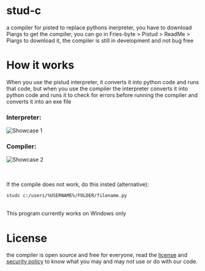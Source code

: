 # stud-c
a compiler for pisted to replace pythons inerpreter, you have to download Piargs to get the compiler, you can go in Fries-byte > Pistud > ReadMe > Piargs to download it, the compiler is still in development and not bug free

# How it works
When you use the pistud interpreter, it converts it into python code and runs that code, but when you use the compiler the interpreter converts it into python code and runs it to check for errors before running the compiler and converts it into an exe file <br>

### Interpreter:
![Showcase 1](https://github.com/user-attachments/assets/ed9ef2e4-c4b2-4ec6-af43-5ec75f1ea22a)
<br>
### Compiler:
![Showcase 2](https://github.com/user-attachments/assets/8057f4f6-4d93-4e8f-b174-0263496f4083)

<br><br>
If the compile does not work, do this insted (alternative):
```
studc c:/users/%USERNAME%/FOLDER/filename.py
```

<br>
This program currently works on Windows only

# License
the compiler is open source and free for everyone, read the [license](https://github.com/fries-byte/pistud?tab=License-1-ov-file) and [security policy](https://github.com/fries-byte/pistud?tab=security-ov-file) to know what you may and may not use or do with our code.
